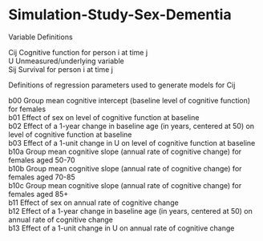 # Simulation-Study-Sex-Dementia

Variable Definitions

Cij   Cognitive function for person i at time j<br />
U     Unmeasured/underlying variable<br />
Sij   Survival for person i at time j<br />

Definitions of regression parameters used to generate models for Cij

b00   Group mean cognitive intercept (baseline level of cognitive function) for females<br />
b01   Effect of sex on level of cognitive function at baseline<br />
b02   Effect of a 1-year change in baseline age (in years, centered at 50) on level of cognitive function at baseline<br />
b03   Effect of a 1-unit change in U on level of cognitive function at baseline<br />
b10a  Group mean cognitive slope (annual rate of cognitive change) for females aged 50-70<br />
b10b  Group mean cognitive slope (annual rate of cognitive change) for females aged 70-85<br />
b10c  Group mean cognitive slope (annual rate of cognitive change) for females aged 85+<br />
b11   Effect of sex on annual rate of cognitive change<br />
b12   Effect of a 1-year change in baseline age (in years, centered at 50) on annual rate of cognitive change<br />
b13   Effect of a 1-unit change in U on annual rate of cognitive change<br />



